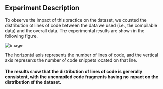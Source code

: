 
## Experiment Description
To observe the impact of this practice on the dataset, we counted the distribution of lines of code between the data we used (i.e., the compilable data) and the overall data. The experimental results are shown in the following figure.

<!-- ![image](https://user-images.githubusercontent.com/44664739/168112664-e683a8bb-5680-4216-b004-eeb36f206524.png) -->
<!-- ![image](https://user-images.githubusercontent.com/44664739/168113485-04bc0a67-35c2-4de7-853a-c0dfd59e1494.png) -->
![image](https://user-images.githubusercontent.com/44664739/168212157-f3a288af-7bc8-4b3c-9c1b-1e72b0521a9e.png)


The horizontal axis represents the number of lines of code, and the vertical axis represents the number of code snippets located on that line.

#### The results show that the distribution of lines of code is generally consistent, with the uncompiled code fragments having no impact on the distribution of the dataset. 
